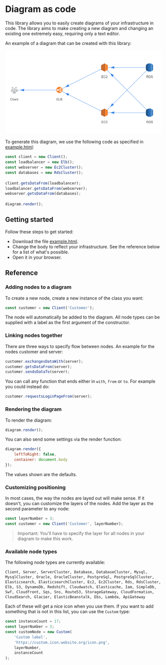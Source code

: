 # Diagram as code

This library allows you to easily create diagrams of your infrastructure in code. The library aims to make creating a new diagram and changing an existing one extremely easy, requiring only a text editor.

An example of a diagram that can be created with this library:

![Example diagram](./example.png)

To generate this diagram, we use the following code as specified in [example.html](./example.html):

```js
const client = new Client();
const loadbalancer = new Elb();
const webserver = new Ec2Cluster();
const databases = new RdsCluster();

client.getsDataFrom(loadbalancer);
loadbalancer.getsDataFrom(webserver);
webserver.getsDataFrom(databases);

diagram.render();
```

## Getting started

Follow these steps to get started:

- Download the file [example.html](./example.html).
- Change the body to reflect your infrastructure. See the reference below for a list of what's possible.
- Open it in your browser.

## Reference

### Adding nodes to a diagram

To create a new node, create a new instance of the class you want:

```js
const customer = new Client('Customer');
```

The node will automatically be added to the diagram. All node types can be supplied with a label as the first argument of the constructor.

### Linking nodes together

There are three ways to specify flow between nodes. An example for the nodes customer and server:

```js
customer.exchangesDataWith(server);
customer.getsDataFrom(server);
customer.sendsDataTo(server);
```

You can call any function that ends either in `with`, `from` or `to`. For example you could instead do:

```js
customer.requestsLoginPageFrom(server);
```

### Rendering the diagram

To render the diagram:

```js
diagram.render();
```

You can also send some settings via the render function:

```js
diagram.render({
    leftToRight: false,
    container: document.body
});
```

The values shown are the defaults.

### Customizing positioning

In most cases, the way the nodes are layed out will make sense. If it doesn't, you can customize the layers of the nodes. Add the layer as the second parameter to any node:

```js
const layerNumber = 3;
const customer = new Client('Customer', layerNumber);
```

> Important: You'll have to specify the layer for all nodes in your diagram to make this work.

### Available node types

The following node types are currently available:

```text
Client, Server, ServerCluster, Database, DatabaseCluster, Mysql, MysqlCluster, Oracle, OracleCluster, PostgreSql, PostgreSqlCluster, Elasticsearch, ElasticsearchCluster, Ec2, Ec2Cluster, Rds, RdsCluster, Elb, S3, DynamoDb, Redshift, Cloudwatch, Elasticache, Iam, SimpleDb, Swf, Cloudfront, Sqs, Sns, Route53, StorageGateway, CloudFormation, CloudSearch, Glacier, ElasticBeanstalk, Ebs, Lambda, ApiGateway
```

Each of these will get a nice icon when you use them. If you want to add something that is not in this list, you can use the `Custom` type:

```js
const instanceCount = 17;
const layerNumber = 3;
const customNode = new Custom(
    'Custom label',
    'https://custom.icon.website.org/icon.png',
    layerNumber,
    instanceCount
);
```
